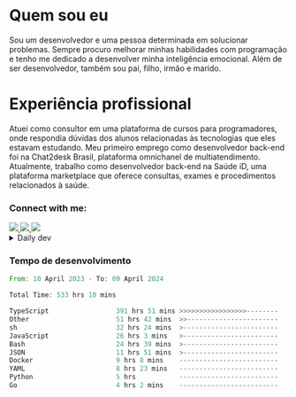 # Quem sou eu
Sou um desenvolvedor e uma pessoa determinada em solucionar problemas. Sempre procuro melhorar minhas habilidades com programação e tenho me dedicado a desenvolver minha inteligência emocional. Além de ser desenvolvedor, também sou pai, filho, irmão e marido.

# Experiência profissional
Atuei como consultor em uma plataforma de cursos para programadores, onde respondia dúvidas dos alunos relacionadas às tecnologias que eles estavam estudando.
Meu primeiro emprego como desenvolvedor back-end foi na Chat2desk Brasil, plataforma omnichanel de multiatendimento.
Atualmente, trabalho como desenvolvedor back-end na Saúde iD, uma plataforma marketplace que oferece consultas, exames e procedimentos relacionados à saúde.

### Connect with me:
<a href="https://www.linkedin.com/in/theusmoreira" target="_blank" >
<img src="https://img.shields.io/badge/linkedin-%230077B5.svg?&style=for-the-badge&logo=linkedin&logoColor=white ">
</a>
<a href="https://www.instagram.com/matheus.s.moreira/" target="_blank">
<img src="https://img.shields.io/badge/instagram-%23E4405F.svg?&style=for-the-badge&logo=instagram&logoColor=white">
</a>
<a href="mailto:matheussm301@gmail.com"  target="_blank">
<img src="https://img.shields.io/badge/gmail-%23E4405F.svg?&style=for-the-badge&logo=gmail&logoColor=white">
</a>


<details>
  <summary>Daily dev </summary>
<p>
  <a href="https://app.daily.dev/matheussantos"><img src="https://github.com/matheus-santos-moreira/matheus-santos-moreira/blob/master/devcard.svg" width="200" alt="Matheus Santos's Dev Card"/></a>
 </p>
</details>

<h3>Tempo de desenvolvimento</h3>

<!--START_SECTION:waka-->

```rust
From: 10 April 2023 - To: 09 April 2024

Total Time: 533 hrs 10 mins

TypeScript                 391 hrs 51 mins >>>>>>>>>>>>>>>>>--------   67.00 %
Other                      51 hrs 42 mins  >>-----------------------   08.84 %
sh                         32 hrs 24 mins  >------------------------   05.54 %
JavaScript                 26 hrs 3 mins   >------------------------   04.46 %
Bash                       24 hrs 39 mins  >------------------------   04.22 %
JSON                       11 hrs 51 mins  >------------------------   02.03 %
Docker                     9 hrs 8 mins    -------------------------   01.56 %
YAML                       8 hrs 23 mins   -------------------------   01.43 %
Python                     5 hrs           -------------------------   00.86 %
Go                         4 hrs 2 mins    -------------------------   00.69 %
```

<!--END_SECTION:waka-->
